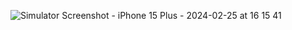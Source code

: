 ![Simulator Screenshot - iPhone 15 Plus - 2024-02-25 at 16 15 41](https://github.com/izaanshahid/TipCalculator/assets/62205475/e42ddb79-2f93-4003-a3a8-c621c0d886ff)
